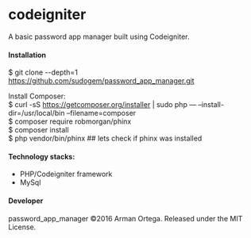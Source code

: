# codeigniter
A basic password app manager built using Codeigniter.    

#### Installation  
$ git clone --depth=1 https://github.com/sudogem/password_app_manager.git      


Install Composer:   
$ curl -sS https://getcomposer.org/installer | sudo php — –install-dir=/usr/local/bin –filename=composer    
$ composer require robmorgan/phinx    
$ composer install    
$ php vendor/bin/phinx     ## lets check if phinx was installed    

#### Technology stacks:    
* PHP/Codeigniter framework      
* MySql  

#### Developer    
password_app_manager &copy;2016 Arman Ortega. Released under the MIT License.    
